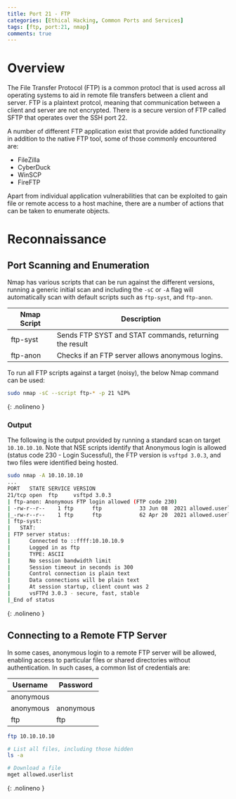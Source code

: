 ```yaml
---
title: Port 21 - FTP
categories: [Ethical Hacking, Common Ports and Services]
tags: [ftp, port:21, nmap]
comments: true
---
```


# Overview

The File Transfer Protocol (FTP) is a common protocl that is used across all operating systems to aid in remote file transfers between a client and server. FTP is a plaintext protcol, meaning that communication between a client and server are not encrypted. There is a secure version of FTP called SFTP that operates over the SSH port 22.

A number of different FTP application exist that provide added functionality in addition to the native FTP tool, some of those commonly encountered are:
- FileZilla
- CyberDuck
- WinSCP
- FireFTP

Apart from individual application vulnerabilities that can be exploited to gain file or remote access to a host machine, there are a number of actions that can be taken to enumerate objects.

# Reconnaissance

## Port Scanning and Enumeration

Nmap has various scripts that can be run against the different versions, running a generic initial scan and including the `-sC` or `-A` flag will automatically scan with default scripts such as `ftp-syst`, and `ftp-anon`.

| Nmap Script | Description                                            |
|-------------|--------------------------------------------------------|
| ftp-syst    | Sends FTP SYST and STAT commands, returning the result |
| ftp-anon    | Checks if an FTP server allows anonymous logins.       |

To run all FTP scripts against a target (noisy), the below Nmap command can be used:

```bash
sudo nmap -sC --script ftp-* -p 21 %IP%
```
{: .nolineno }

### Output

The following is the output provided by running a standard scan on target `10.10.10.10`. Note that NSE scripts identify that Anonymous login is allowed (status code 230 - Login Sucessful), the FTP version is `vsftpd 3.0.3`, and two files were identified being hosted.

```bash
sudo nmap -A 10.10.10.10
...
PORT   STATE SERVICE VERSION
21/tcp open  ftp     vsftpd 3.0.3
| ftp-anon: Anonymous FTP login allowed (FTP code 230)
| -rw-r--r--    1 ftp      ftp            33 Jun 08  2021 allowed.userlist
|_-rw-r--r--    1 ftp      ftp            62 Apr 20  2021 allowed.userlist.passwd
| ftp-syst: 
|   STAT: 
| FTP server status:
|      Connected to ::ffff:10.10.10.9
|      Logged in as ftp
|      TYPE: ASCII
|      No session bandwidth limit
|      Session timeout in seconds is 300
|      Control connection is plain text
|      Data connections will be plain text
|      At session startup, client count was 2
|      vsFTPd 3.0.3 - secure, fast, stable
|_End of status
```
{: .nolineno }

## Connecting to a Remote FTP Server

In some cases, anonymous login to a remote FTP server will be allowed, enabling access to particular files or shared directories without authentication. In such cases, a common list of credentials are:

| Username  | Password  |
|-----------|-----------|
| anonymous |           |
| anonymous | anonymous |
| ftp       | ftp       |

```bash
ftp 10.10.10.10

# List all files, including those hidden
ls -a

# Download a file
mget allowed.userlist
```
{: .nolineno }